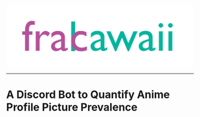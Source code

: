 ![This is an image](https://raw.githubusercontent.com/thewindsofwinter/frac-kawaii/main/frakawaii.png)

<hr>

# A Discord Bot to Quantify Anime Profile Picture Prevalence
